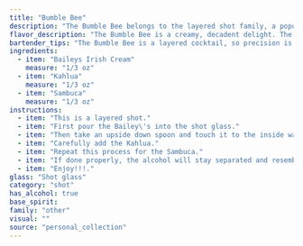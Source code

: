 ```yaml
---
title: "Bumble Bee"
description: "The Bumble Bee belongs to the layered shot family, a popular style originating in the late 20th century.  Its distinct layered appearance, achieved by carefully pouring the heavier Baileys, followed by Kahlua, and finally the lighter Sambuca,  creates a visually striking drink. "
flavor_description: "The Bumble Bee is a creamy, decadent delight. The Baileys Irish Cream provides a smooth, sweet base with notes of chocolate and vanilla. Kahlua adds a rich coffee flavor and a touch of bitterness, while the Sambuca lends a unique licorice and anise kick. The combination creates a well-balanced, slightly sweet cocktail with a lingering, complex finish. "
bartender_tips: "The Bumble Bee is a layered cocktail, so precision is key.  Chill your glasses thoroughly and use a bar spoon to slowly pour each liqueur, starting with the heaviest (Baileys), followed by Kahlua, and finish with the lightest (Sambuca).  Don't stir! The layers are the beauty of the drink. A gentle pour and a steady hand will create a stunning visual that's as delicious as it looks. "
ingredients:
  - item: "Baileys Irish Cream"
    measure: "1/3 oz"
  - item: "Kahlua"
    measure: "1/3 oz"
  - item: "Sambuca"
    measure: "1/3 oz"
instructions:
  - item: "This is a layered shot."
  - item: "First pour the Bailey\'s into the shot glass."
  - item: "Then take an upside down spoon and touch it to the inside wall of the glass."
  - item: "Carefully add the Kahlua."
  - item: "Repeat this process for the Sambuca."
  - item: "If done properly, the alcohol will stay separated and resemble a bumble bee."
  - item: "Enjoy!!!."
glass: "Shot glass"
category: "shot"
has_alcohol: true
base_spirit:
family: "other"
visual: ""
source: "personal_collection"
---
```


